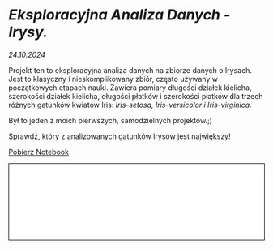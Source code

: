 # **_Eksploracyjna Analiza Danych - Irysy._**

 *24.10.2024*

Projekt ten to eksploracyjna analiza danych na zbiorze danych o Irysach. Jest to klasyczny i nieskomplikowany zbiór, często używany w początkowych etapach nauki. Zawiera pomiary długości działek kielicha, szerokości działek kielicha, długości płatków i szerokości płatków dla trzech różnych gatunków kwiatów Iris: *Iris-setosa, Iris-versicolor i Iris-virginica.*


Był to jeden z moich pierwszych, samodzielnych projektów.;)


Sprawdź, który z analizowanych gatunków Irysów jest największy!


<a href="EDA_irysy (6).ipynb" class="md-button md-button--primary">Pobierz Notebook</a>


<iframe
    id="content"
    src="irisy.html"
    width="100%"
    style="border:1px solid black;overflow:hidden;"
></iframe>
<script>
function resizeIframeToFitContent(iframe) {
    iframe.style.height = (iframe.contentWindow.document.documentElement.scrollHeight + 50) + "px";
    iframe.contentDocument.body.style["overflow"] = 'hidden';
}
window.addEventListener('load', function() {
    var iframe = document.getElementById('content');
    resizeIframeToFitContent(iframe);
});
window.addEventListener('resize', function() {
    var iframe = document.getElementById('content');
    resizeIframeToFitContent(iframe);
});
</script>